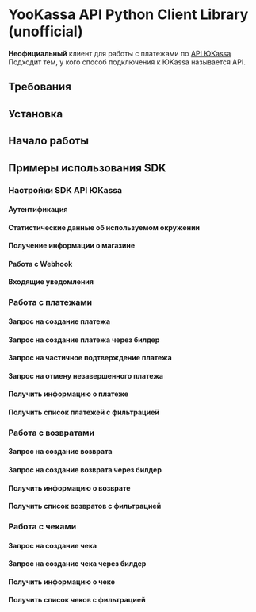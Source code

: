 # YooKassa API Python Client Library (unofficial)
**Неофициальный** клиент для работы с платежами по [API ЮKassa](https://yookassa.ru/developers/api) Подходит тем, у кого способ подключения к ЮKassa называется API.

## Требования

## Установка

## Начало работы

## Примеры использования SDK

### Настройки SDK API ЮKassa
#### Аутентификация
#### Статистические данные об используемом окружении
#### Получение информации о магазине
#### Работа с Webhook
#### Входящие уведомления

### Работа с платежами
#### Запрос на создание платежа
#### Запрос на создание платежа через билдер
#### Запрос на частичное подтверждение платежа
#### Запрос на отмену незавершенного платежа
#### Получить информацию о платеже
#### Получить список платежей с фильтрацией

### Работа с возвратами
#### Запрос на создание возврата
#### Запрос на создание возврата через билдер
#### Получить информацию о возврате
#### Получить список возвратов с фильтрацией

### Работа с чеками
#### Запрос на создание чека
#### Запрос на создание чека через билдер
#### Получить информацию о чеке
#### Получить список чеков с фильтрацией
